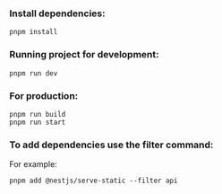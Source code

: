 ### Install dependencies:

```
pnpm install
```

### Running project for development:

```
pnpm run dev
```

### For production:

```
pnpm run build
pnpm run start
```

### To add dependencies use the filter command:

For example:

```
pnpm add @nestjs/serve-static --filter api
```
